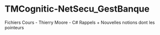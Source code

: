 # TMCognitic-NetSecu_GestBanque

Fichiers Cours - Thierry Moore - C#
Rappels + Nouvelles notions dont les pointeurs
